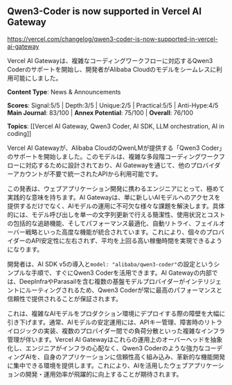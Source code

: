 ## Qwen3-Coder is now supported in Vercel AI Gateway

https://vercel.com/changelog/qwen3-coder-is-now-supported-in-vercel-ai-gateway

Vercel AI Gatewayは、複雑なコーディングワークフローに対応するQwen3 Coderのサポートを開始し、開発者がAlibaba Cloudのモデルをシームレスに利用可能にしました。

**Content Type**: News & Announcements

**Scores**: Signal:5/5 | Depth:3/5 | Unique:2/5 | Practical:5/5 | Anti-Hype:4/5
**Main Journal**: 83/100 | **Annex Potential**: 75/100 | **Overall**: 76/100

**Topics**: [[Vercel AI Gateway, Qwen3 Coder, AI SDK, LLM orchestration, AI in coding]]

Vercel AI Gatewayが、Alibaba CloudのQwenLMが提供する「Qwen3 Coder」のサポートを開始しました。このモデルは、複雑な多段階コーディングワークフローに対応するために設計されており、AI Gatewayを通じて、他のプロバイダーアカウントが不要で統一されたAPIから利用可能です。

この発表は、ウェブアプリケーション開発に携わるエンジニアにとって、極めて実践的な意味を持ちます。AI Gatewayは、単に新しいAIモデルへのアクセスを提供するだけでなく、AIモデルの運用に不可欠な様々な課題を解決します。具体的には、モデル呼び出しを単一の文字列更新で行える簡潔性、使用状況とコストの包括的な追跡機能、そしてパフォーマンス最適化、自動リトライ、フェイルオーバー戦略といった高度な機能が統合されています。これにより、個々のプロバイダーのAPI安定性に左右されず、平均を上回る高い稼働時間を実現できるようになります。

開発者は、AI SDK v5の導入と`model: "alibaba/qwen3-coder"`の設定というシンプルな手順で、すぐにQwen3 Coderを活用できます。AI Gatewayの内部では、DeepInfraやParasailを含む複数の基盤モデルプロバイダーがインテリジェントにルーティングされるため、Qwen3 Coderが常に最高のパフォーマンスと信頼性で提供されることが保証されます。

これは、複雑なAIモデルをプロダクション環境にデプロイする際の障壁を大幅に引き下げます。通常、AIモデルの安定運用には、APIキー管理、障害時のリトライロジックの実装、複数のプロバイダー間での負荷分散といった複雑なインフラ管理が伴います。Vercel AI Gatewayはこれらの運用上のオーバーヘッドを抽象化し、エンジニアがインフラの心配なく、Qwen3 Coderのような強力なコーディングAIを、自身のアプリケーションに信頼性高く組み込み、革新的な機能開発に集中できる環境を提供します。これにより、AIを活用したウェブアプリケーションの開発・運用効率が飛躍的に向上することが期待されます。
